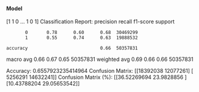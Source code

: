 #### Model
[1 1 0 ... 1 0 1]
Classification Report:
              precision    recall  f1-score   support

           0       0.78      0.60      0.68  30469299
           1       0.55      0.74      0.63  19888532

    accuracy                           0.66  50357831
   macro avg       0.66      0.67      0.65  50357831
weighted avg       0.69      0.66      0.66  50357831

Accuracy: 0.6557923235414964
Confusion Matrix:
[[18392038 12077261]
 [ 5256291 14632241]]
Confusion Matrix (%):
[[36.52269694 23.9828856 ]
 [10.43788204 29.05653542]]
